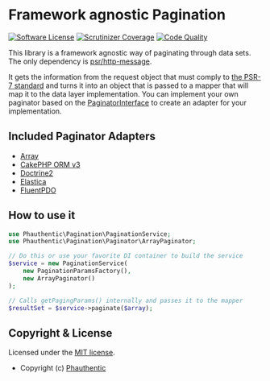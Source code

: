 # Framework agnostic Pagination

[![Software License](https://img.shields.io/badge/license-MIT-brightgreen.svg?style=flat-square)](LICENSE)
[![Scrutinizer Coverage](https://img.shields.io/scrutinizer/coverage/g/Phauthentic/pagination/master.svg?style=flat-square)](https://scrutinizer-ci.com/g/Phauthentic/pagination/)
[![Code Quality](https://img.shields.io/scrutinizer/g/Phauthentic/pagination/master.svg?style=flat-square)](https://scrutinizer-ci.com/g/Phauthentic/pagination/)

This library is a framework agnostic way of paginating through data sets. The only dependency is [psr/http-message](https://github.com/php-fig/http-message).

It gets the information from the request object that must comply to [the PSR-7 standard](https://www.php-fig.org/psr/psr-7/) and turns it into an object that is passed to a mapper that will map it to the data layer implementation. You can implement your own paginator based on the [PaginatorInterface](./src/Paginator/PaginatorInterface.php) to create an adapter for your implementation.

## Included Paginator Adapters

 * [Array](http://php.net/manual/en/language.types.array.php)
 * [CakePHP ORM v3](https://book.cakephp.org/3.0/en/orm.html)
 * [Doctrine2](https://www.doctrine-project.org/)
 * [Elastica](https://github.com/ruflin/elastica)
 * [FluentPDO](https://github.com/envms/fluentpdo)

## How to use it

```php
use Phauthentic\Pagination\PaginationService;
use Phauthentic\Pagination\Paginator\ArrayPaginator;

// Do this or use your favorite DI container to build the service
$service = new PaginationService(
    new PaginationParamsFactory(),
    new ArrayPaginator()
);

// Calls getPagingParams() internally and passes it to the mapper
$resultSet = $service->paginate($array);
```

## Copyright & License

Licensed under the [MIT license](LICENSE.txt).

* Copyright (c) [Phauthentic](https://github.com/Phauthentic)
